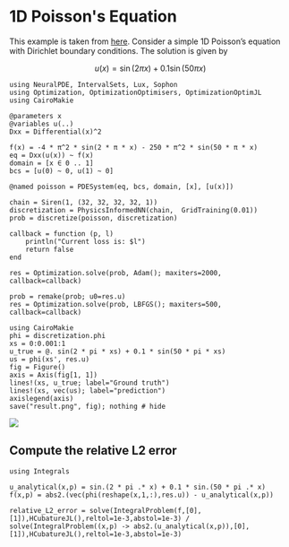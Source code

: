 # 1D Poisson's Equation

This example is taken from [here](https://arxiv.org/pdf/2012.10047.pdf). Consider a simple 1D Poisson’s equation with Dirichlet boundary conditions. The solution is given by

```math
u(x)=\sin (2 \pi x)+0.1 \sin (50 \pi x)
```

```@example poisson
using NeuralPDE, IntervalSets, Lux, Sophon
using Optimization, OptimizationOptimisers, OptimizationOptimJL
using CairoMakie

@parameters x
@variables u(..)
Dxx = Differential(x)^2

f(x) = -4 * π^2 * sin(2 * π * x) - 250 * π^2 * sin(50 * π * x)
eq = Dxx(u(x)) ~ f(x)
domain = [x ∈ 0 .. 1]
bcs = [u(0) ~ 0, u(1) ~ 0]

@named poisson = PDESystem(eq, bcs, domain, [x], [u(x)])

chain = Siren(1, (32, 32, 32, 32, 1))
discretization = PhysicsInformedNN(chain,  GridTraining(0.01))
prob = discretize(poisson, discretization)

callback = function (p, l)
    println("Current loss is: $l")
    return false
end

res = Optimization.solve(prob, Adam(); maxiters=2000, callback=callback)

prob = remake(prob; u0=res.u)
res = Optimization.solve(prob, LBFGS(); maxiters=500, callback=callback)

using CairoMakie
phi = discretization.phi
xs = 0:0.001:1
u_true = @. sin(2 * pi * xs) + 0.1 * sin(50 * pi * xs)
us = phi(xs', res.u)
fig = Figure()
axis = Axis(fig[1, 1])
lines!(xs, u_true; label="Ground truth")
lines!(xs, vec(us); label="prediction")
axislegend(axis)
save("result.png", fig); nothing # hide
```

![](result.png)

## Compute the relative L2 error

```@example poisson
using Integrals

u_analytical(x,p) = sin.(2 * pi .* x) + 0.1 * sin.(50 * pi .* x)
f(x,p) = abs2.(vec(phi(reshape(x,1,:),res.u)) - u_analytical(x,p))

relative_L2_error = solve(IntegralProblem(f,[0],[1]),HCubatureJL(),reltol=1e-3,abstol=1e-3) / solve(IntegralProblem((x,p) -> abs2.(u_analytical(x,p)),[0],[1]),HCubatureJL(),reltol=1e-3,abstol=1e-3)
```